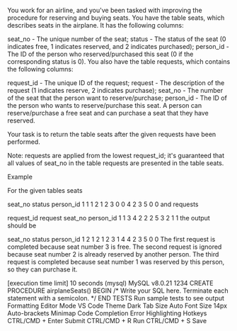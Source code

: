 You work for an airline, and you've been tasked with improving the procedure for reserving and buying seats.
You have the table seats, which describes seats in the airplane. It has the following columns:

seat_no - The unique number of the seat;
status - The status of the seat (0 indicates free, 1 indicates reserved, and 2 indicates purchased);
person_id - The ID of the person who reserved/purchased this seat (0 if the corresponding status is 0).
You also have the table requests, which contains the following columns:

request_id - The unique ID of the request;
request - The description of the request (1 indicates reserve, 2 indicates purchase);
seat_no - The number of the seat that the person want to reserve/purchase;
person_id - The ID of the person who wants to reserve/purchase this seat.
A person can reserve/purchase a free seat and can purchase a seat that they have reserved.

Your task is to return the table seats after the given requests have been performed.

Note: requests are applied from the lowest request_id; it's guaranteed that all values of seat_no in the table requests are presented in the table seats.

Example

For the given tables seats

seat_no	status	person_id
1	1	1
2	1	2
3	0	0
4	2	3
5	0	0
and requests

request_id	request	seat_no	person_id
1	1	3	4
2	2	2	5
3	2	1	1
the output should be

seat_no	status	person_id
1	2	1
2	1	2
3	1	4
4	2	3
5	0	0
The first request is completed because seat number 3 is free. The second request is ignored because seat number 2 is already reserved by another person. The third request is completed because seat number 1 was reserved by this person, so they can purchase it.

[execution time limit] 10 seconds (mysql)
MySQL
v8.0.21
1234
CREATE PROCEDURE airplaneSeats()
BEGIN
	/* Write your SQL here. Terminate each statement with a semicolon. */
END
TESTS
Run sample tests to see output
Formatting
Editor Mode
VS Code
Theme
Dark
Tab Size
Auto
Font Size
14px
Auto-brackets
Minimap
Code Completion
Error Highlighting
Hotkeys
CTRL/CMD + Enter
Submit
CTRL/CMD + R
Run
CTRL/CMD + S
Save
